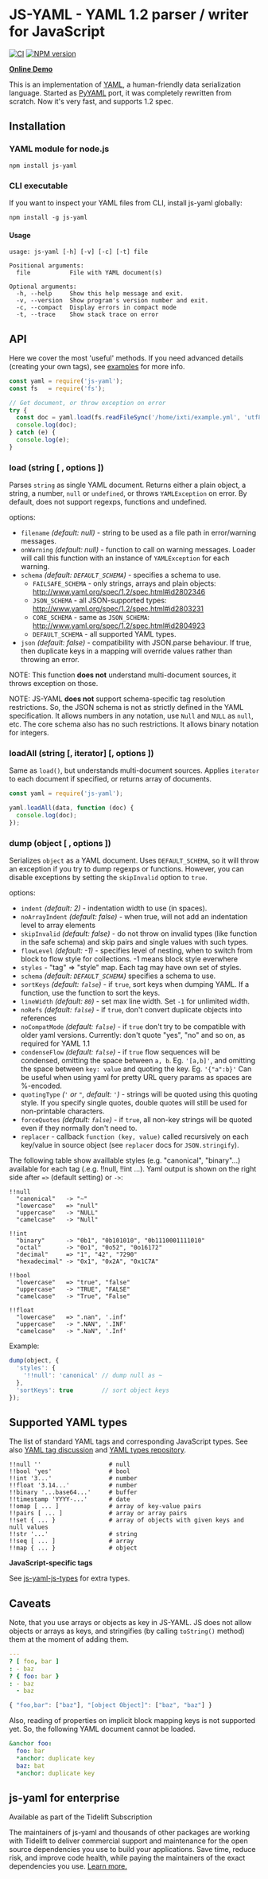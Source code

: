 # JS-YAML - YAML 1.2 parser / writer for JavaScript

[![CI](https://github.com/nodeca/js-yaml/workflows/CI/badge.svg?branch=master)](https://github.com/nodeca/js-yaml/actions) [![NPM version](https://img.shields.io/npm/v/js-yaml.svg)](https://www.npmjs.org/package/js-yaml)

[**Online Demo**](http://nodeca.github.com/js-yaml/)

This is an implementation of [YAML](http://yaml.org/), a human-friendly data serialization language. Started as [PyYAML](http://pyyaml.org/) port, it was completely rewritten from scratch. Now it's very fast, and supports 1.2 spec.

## Installation

### YAML module for node.js

```
npm install js-yaml
```

### CLI executable

If you want to inspect your YAML files from CLI, install js-yaml globally:

```
npm install -g js-yaml
```

#### Usage

```
usage: js-yaml [-h] [-v] [-c] [-t] file

Positional arguments:
  file           File with YAML document(s)

Optional arguments:
  -h, --help     Show this help message and exit.
  -v, --version  Show program's version number and exit.
  -c, --compact  Display errors in compact mode
  -t, --trace    Show stack trace on error
```

## API

Here we cover the most 'useful' methods. If you need advanced details (creating your own tags), see [examples](https://github.com/nodeca/js-yaml/tree/master/examples) for more info.

```javascript
const yaml = require('js-yaml');
const fs   = require('fs');

// Get document, or throw exception on error
try {
  const doc = yaml.load(fs.readFileSync('/home/ixti/example.yml', 'utf8'));
  console.log(doc);
} catch (e) {
  console.log(e);
}
```

### load (string \[ , options ])

Parses `string` as single YAML document. Returns either a plain object, a string, a number, `null` or `undefined`, or throws `YAMLException` on error. By default, does not support regexps, functions and undefined.

options:

* `filename` _(default: null)_ - string to be used as a file path in error/warning messages.
* `onWarning` _(default: null)_ - function to call on warning messages. Loader will call this function with an instance of `YAMLException` for each warning.
* `schema` _(default: `DEFAULT_SCHEMA`)_ - specifies a schema to use.
  * `FAILSAFE_SCHEMA` - only strings, arrays and plain objects: http://www.yaml.org/spec/1.2/spec.html#id2802346
  * `JSON_SCHEMA` - all JSON-supported types: http://www.yaml.org/spec/1.2/spec.html#id2803231
  * `CORE_SCHEMA` - same as `JSON_SCHEMA`: http://www.yaml.org/spec/1.2/spec.html#id2804923
  * `DEFAULT_SCHEMA` - all supported YAML types.
* `json` _(default: false)_ - compatibility with JSON.parse behaviour. If true, then duplicate keys in a mapping will override values rather than throwing an error.

NOTE: This function **does not** understand multi-document sources, it throws exception on those.

NOTE: JS-YAML **does not** support schema-specific tag resolution restrictions. So, the JSON schema is not as strictly defined in the YAML specification. It allows numbers in any notation, use `Null` and `NULL` as `null`, etc. The core schema also has no such restrictions. It allows binary notation for integers.

### loadAll (string \[, iterator] \[, options ])

Same as `load()`, but understands multi-document sources. Applies `iterator` to each document if specified, or returns array of documents.

```javascript
const yaml = require('js-yaml');

yaml.loadAll(data, function (doc) {
  console.log(doc);
});
```

### dump (object \[ , options ])

Serializes `object` as a YAML document. Uses `DEFAULT_SCHEMA`, so it will throw an exception if you try to dump regexps or functions. However, you can disable exceptions by setting the `skipInvalid` option to `true`.

options:

* `indent` _(default: 2)_ - indentation width to use (in spaces).
* `noArrayIndent` _(default: false)_ - when true, will not add an indentation level to array elements
* `skipInvalid` _(default: false)_ - do not throw on invalid types (like function in the safe schema) and skip pairs and single values with such types.
* `flowLevel` _(default: -1)_ - specifies level of nesting, when to switch from block to flow style for collections. -1 means block style everwhere
* `styles` - "tag" => "style" map. Each tag may have own set of styles.
* `schema` _(default: `DEFAULT_SCHEMA`)_ specifies a schema to use.
* `sortKeys` _(default: `false`)_ - if `true`, sort keys when dumping YAML. If a function, use the function to sort the keys.
* `lineWidth` _(default: `80`)_ - set max line width. Set `-1` for unlimited width.
* `noRefs` _(default: `false`)_ - if `true`, don't convert duplicate objects into references
* `noCompatMode` _(default: `false`)_ - if `true` don't try to be compatible with older yaml versions. Currently: don't quote "yes", "no" and so on, as required for YAML 1.1
* `condenseFlow` _(default: `false`)_ - if `true` flow sequences will be condensed, omitting the space between `a, b`. Eg. `'[a,b]'`, and omitting the space between `key: value` and quoting the key. Eg. `'{"a":b}'` Can be useful when using yaml for pretty URL query params as spaces are %-encoded.
* `quotingType` _(`'` or `"`, default: `'`)_ - strings will be quoted using this quoting style. If you specify single quotes, double quotes will still be used for non-printable characters.
* `forceQuotes` _(default: `false`)_ - if `true`, all non-key strings will be quoted even if they normally don't need to.
* `replacer` - callback `function (key, value)` called recursively on each key/value in source object (see `replacer` docs for `JSON.stringify`).

The following table show availlable styles (e.g. "canonical", "binary"...) available for each tag (.e.g. !!null, !!int ...). Yaml output is shown on the right side after `=>` (default setting) or `->`:

```
!!null
  "canonical"   -> "~"
  "lowercase"   => "null"
  "uppercase"   -> "NULL"
  "camelcase"   -> "Null"

!!int
  "binary"      -> "0b1", "0b101010", "0b1110001111010"
  "octal"       -> "0o1", "0o52", "0o16172"
  "decimal"     => "1", "42", "7290"
  "hexadecimal" -> "0x1", "0x2A", "0x1C7A"

!!bool
  "lowercase"   => "true", "false"
  "uppercase"   -> "TRUE", "FALSE"
  "camelcase"   -> "True", "False"

!!float
  "lowercase"   => ".nan", '.inf'
  "uppercase"   -> ".NAN", '.INF'
  "camelcase"   -> ".NaN", '.Inf'
```

Example:

```javascript
dump(object, {
  'styles': {
    '!!null': 'canonical' // dump null as ~
  },
  'sortKeys': true        // sort object keys
});
```

## Supported YAML types

The list of standard YAML tags and corresponding JavaScript types. See also [YAML tag discussion](http://pyyaml.org/wiki/YAMLTagDiscussion) and [YAML types repository](http://yaml.org/type/).

```
!!null ''                   # null
!!bool 'yes'                # bool
!!int '3...'                # number
!!float '3.14...'           # number
!!binary '...base64...'     # buffer
!!timestamp 'YYYY-...'      # date
!!omap [ ... ]              # array of key-value pairs
!!pairs [ ... ]             # array or array pairs
!!set { ... }               # array of objects with given keys and null values
!!str '...'                 # string
!!seq [ ... ]               # array
!!map { ... }               # object
```

**JavaScript-specific tags**

See [js-yaml-js-types](https://github.com/nodeca/js-yaml-js-types) for extra types.

## Caveats

Note, that you use arrays or objects as key in JS-YAML. JS does not allow objects or arrays as keys, and stringifies (by calling `toString()` method) them at the moment of adding them.

```yaml
---
? [ foo, bar ]
: - baz
? { foo: bar }
: - baz
  - baz
```

```javascript
{ "foo,bar": ["baz"], "[object Object]": ["baz", "baz"] }
```

Also, reading of properties on implicit block mapping keys is not supported yet. So, the following YAML document cannot be loaded.

```yaml
&anchor foo:
  foo: bar
  *anchor: duplicate key
  baz: bat
  *anchor: duplicate key
```

## js-yaml for enterprise

Available as part of the Tidelift Subscription

The maintainers of js-yaml and thousands of other packages are working with Tidelift to deliver commercial support and maintenance for the open source dependencies you use to build your applications. Save time, reduce risk, and improve code health, while paying the maintainers of the exact dependencies you use. [Learn more.](https://tidelift.com/subscription/pkg/npm-js-yaml?utm\_source=npm-js-yaml\&utm\_medium=referral\&utm\_campaign=enterprise\&utm\_term=repo)
